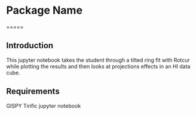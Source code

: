 # Package Name

=====

Introduction
------------
This jupyter notebook takes the student through a tilted ring fit with Rotcur while plotting the results and then looks at projections effects in an HI data cube.


Requirements
------------

GISPY 
Tirific
jupyter notebook

